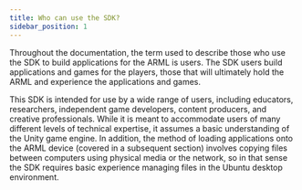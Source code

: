```yaml
---
title: Who can use the SDK?
sidebar_position: 1
---
```

Throughout the documentation, the term used to describe those who use the SDK to build applications for the ARML is users. The SDK users build applications and games for the players, those that will ultimately hold the ARML and experience the applications and games. 

This SDK is intended for use by a wide range of users, including educators, researchers, independent game developers, content producers, and creative professionals. While it is meant to accommodate users of many different levels of technical expertise, it assumes a basic understanding of the Unity game engine. In addition, the method of loading applications onto the ARML device (covered in a subsequent section) involves copying files between computers using physical media or the network, so in that sense the SDK requires basic experience managing files in the Ubuntu desktop environment.

